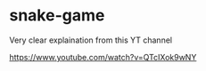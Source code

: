 # snake-game

Very clear explaination from this YT channel 

https://www.youtube.com/watch?v=QTcIXok9wNY
